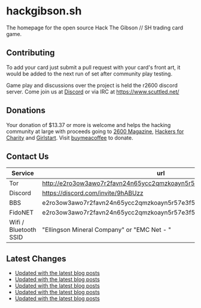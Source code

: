 # hackgibson.sh
The homepage for the open source Hack The Gibson // SH trading card game.


## Contributing

To add your card just submit a pull request with your card's front art, it would be added to the next run of set after community play testing.

Game play and discussions over the project is held the r2600 discord server. Come join us at [Discord](https://discord.com/invite/9hABUzz) or via IRC at https://www.scuttled.net/


## Donations

Your donation of $13.37 or more is welcome and helps the hacking community at large with proceeds going to [2600 Magazine](https://2600.com/), [Hackers for Charity](https://hackersforcharity.org) and [Girlstart](https://girlstart.org).  Visit [buymeacoffee](https://www.buymeacoffee.com/hackgibson.sh) to donate.


## Contact Us

Service | url
-|-
Tor | http://e2ro3ow3awo7r2favn24n65ycc2qmzkoayn5r57e3f56nvjwdcgg32ad.onion
Discord | https://discord.com/invite/9hABUzz
BBS | e2ro3ow3awo7r2favn24n65ycc2qmzkoayn5r57e3f56nvjwdcgg32ad.onion:23
FidoNET | e2ro3ow3awo7r2favn24n65ycc2qmzkoayn5r57e3f56nvjwdcgg32ad.onion:24554
Wifi / Bluetooth SSID | "Ellingson Mineral Company" or "EMC Net - <fidonet address>"

## Latest Changes
<!-- BLOG-POST-LIST:START -->
- [Updated with the latest blog posts](https://github.com/DFW2600/hackgibson.sh/commit/47a81b63a0aa7df7985514fa8cbbc0bc85c47a81)
- [Updated with the latest blog posts](https://github.com/DFW2600/hackgibson.sh/commit/a5f86e6b8490e62b084589b6a175d6587bcc9c66)
- [Updated with the latest blog posts](https://github.com/DFW2600/hackgibson.sh/commit/9c0e6a897cbf155b7c6fd3388e2e516754a831ed)
- [Updated with the latest blog posts](https://github.com/DFW2600/hackgibson.sh/commit/23e68d06cee8e63f2965b58493f1ad5684ab016e)
- [Updated with the latest blog posts](https://github.com/DFW2600/hackgibson.sh/commit/72dd814f6a773813bfdb11301055412109a9b6f1)
<!-- BLOG-POST-LIST:END -->
